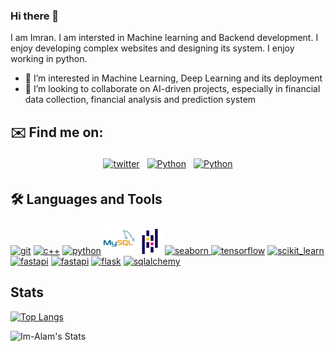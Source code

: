### Hi there 👋

I am Imran. I am intersted in Machine learning and Backend development. I enjoy developing complex websites and designing its system. I enjoy working in python.

- 👀 I’m interested in Machine Learning, Deep Learning and its deployment
- 💞️ I’m looking to collaborate on AI-driven projects, especially in financial data collection, financial analysis and prediction system

## ✉️ Find me on:

<p align="center">
 <a href="" target="_blank" rel="noopener noreferrer"> <img src="https://img.icons8.com/?size=100&id=ClbD5JTFM7FA&format=png&color=000000" alt="twitter" height="40" style="vertical-align:top; margin:4px"></a>
 <a href="https://www.linkedin.com/in/imran-alam-394b91226/" target="_blank" rel="noopener noreferrer"> <img src="https://cdn.jsdelivr.net/npm/simple-icons@v3/icons/linkedin.svg" alt="Python" height="40" style="vertical-align:top; margin:4px"></a>
 <a href="mailto:imranalam04418gmail.com"> <img src="https://cdn.jsdelivr.net/npm/simple-icons@v3/icons/gmail.svg" alt="Python" height="40" style="vertical-align:top; margin:4px"></a>
</p>

## 🛠️ Languages and Tools

<p align="left">  
	<a href="https://git-scm.com/" target="_blank" rel="noreferrer"> <img src="https://www.vectorlogo.zone/logos/git-scm/git-scm-icon.svg" alt="git" width="40" height="40"/></a>
	<a href="https://www.w3schools.com/cpp/" target="_blank" rel="noreferrer"> <img src="https://img.icons8.com/?size=100&id=TpULddJc4gTh&format=png&color=000000" alt="c++" width="40" height="40"/></a>
	<a href="https://docs.python.org/3/" target="_blank" rel="noreferrer"> <img src="https://img.icons8.com/?size=100&id=13441&format=png&color=000000" alt="python" width="40" height="40"/></a>
	<a href="https://www.mysql.com/" target="_blank" rel="noreferrer"> <img src="https://raw.githubusercontent.com/devicons/devicon/master/icons/mysql/mysql-original-wordmark.svg" alt="mysql" width="50" height="50"/></a>
	<a href="https://pandas.pydata.org/" target="_blank" rel="noreferrer"> <img src="https://raw.githubusercontent.com/devicons/devicon/2ae2a900d2f041da66e950e4d48052658d850630/icons/pandas/pandas-original.svg" alt="pandas" width="40" height="40"/></a>
	<a href="https://seaborn.pydata.org/" target="_blank" rel="noreferrer"> <img src="https://seaborn.pydata.org/_images/logo-mark-lightbg.svg" alt="seaborn" width="40" height="40"/> </a><a href="https://www.tensorflow.org" target="_blank" rel="noreferrer"> <img src="https://www.vectorlogo.zone/logos/tensorflow/tensorflow-icon.svg" alt="tensorflow" width="40" height="40"/></a>
	<a href="https://scikit-learn.org/" target="_blank" rel="noreferrer"> <img src="https://upload.wikimedia.org/wikipedia/commons/0/05/Scikit_learn_logo_small.svg" alt="scikit_learn" width="40" height="40"/></a>
	<a href="https://fastapi.tiangolo.com/" target="_blank" rel="noreferrer"> <img src="https://github.com/gilbarbara/logos/blob/main/logos/fastapi.svg" alt="fastapi" width="70" height="40"/></a>
	<a href="https://www.evidentlyai.com/blog" target="_blank" rel="noreferrer"> <img src="https://cdn.prod.website-files.com/660ef16a9e0687d9cc2746d7/66180fbf4f40e9ed73ca2d39_evidently_ai_logo_fi.png" alt="fastapi" width="90" height="50"/></a>
	<a href="https://flask.palletsprojects.com/en/stable/" target="_blank" rel="noreferrer"> <img src="https://flask.palletsprojects.com/en/stable/_images/flask-horizontal.png" alt="flask" width="90" height="40"/></a>
	<a href="https://docs.sqlalchemy.org/en/20/index.html" target="_blank" rel="noreferrer"><img src="https://www.sqlalchemy.org/img/sqla_logo.png" alt="sqlalchemy" width="90" height="40"/></a>

</p>

## Stats

[![Top Langs](https://github-readme-stats.vercel.app/api/top-langs/?username=Im-Alam&theme=nightowl&hide=Jupyter%20Notebook&hide_border=true)](https://github.com/Im-Alam/github-readme-stats)

![Im-Alam's Stats](https://github-readme-stats.vercel.app/api?username=Im-Alam&theme=nightowl&show_icons=true&hide_border=true&count_private=true)

